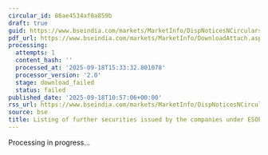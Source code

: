 ```yaml
---
circular_id: 86ae4534af0a859b
draft: true
guid: https://www.bseindia.com/markets/MarketInfo/DispNoticesNCirculars.aspx?Noticeid={867891E0-F839-4490-AF5A-BB07D976F143}&noticeno=20250918-19&dt=09/18/2025&icount=19&totcount=61&flag=0
pdf_url: https://www.bseindia.com/markets/MarketInfo/DownloadAttach.aspx?id=20250918-19&attachedId=
processing:
  attempts: 1
  content_hash: ''
  processed_at: '2025-09-18T15:33:32.801078'
  processor_version: '2.0'
  stage: download_failed
  status: failed
published_date: '2025-09-18T10:57:06+00:00'
rss_url: https://www.bseindia.com/markets/MarketInfo/DispNoticesNCirculars.aspx?Noticeid={867891E0-F839-4490-AF5A-BB07D976F143}&noticeno=20250918-19&dt=09/18/2025&icount=19&totcount=61&flag=0
source: bse
title: Listing of further securities issued by the companies under ESOP/ESOS
---
```


Processing in progress...